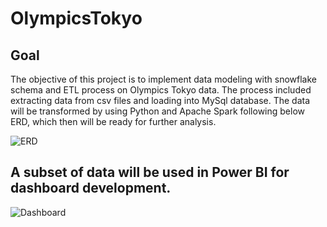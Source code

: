 # OlympicsTokyo

## Goal
The objective of this project is to implement data modeling with snowflake schema and ETL process on Olympics Tokyo data. The process included extracting data from csv files and loading into MySql database. The data will be transformed by using Python and Apache Spark following below ERD, which then will be ready for further analysis. 


![ERD](https://github.com/evanchen1233/OlympicsTokyo/assets/101177476/f3e7e049-6d90-48cf-9c17-9e6421a6b15d)

## A subset of data will be used in Power BI for dashboard development.

![Dashboard](https://github.com/evanchen1233/OlympicsTokyo/assets/101177476/dd255d9b-03cc-4f88-96ec-db6afd6db44c)
